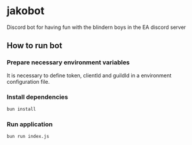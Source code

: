 # jakobot

Discord bot for having fun with the blindern boys in the EA discord server

## How to run bot

### Prepare necessary environment variables

It is necessary to define token, clientId and guildId in a environment configuration file.

### Install dependencies

```bash
bun install
```

### Run application

```bash
bun run index.js
```


